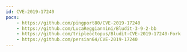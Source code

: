 ```yaml
---
id: CVE-2019-17240
pocs:
    - https://github.com/pingport80/CVE-2019-17240
    - https://github.com/LucaReggiannini/Bludit-3-9-2-bb
    - https://github.com/tripleoctopus/Bludit-CVE-2019-17240-Fork
    - https://github.com/persian64/CVE-2019-17240
---
```

